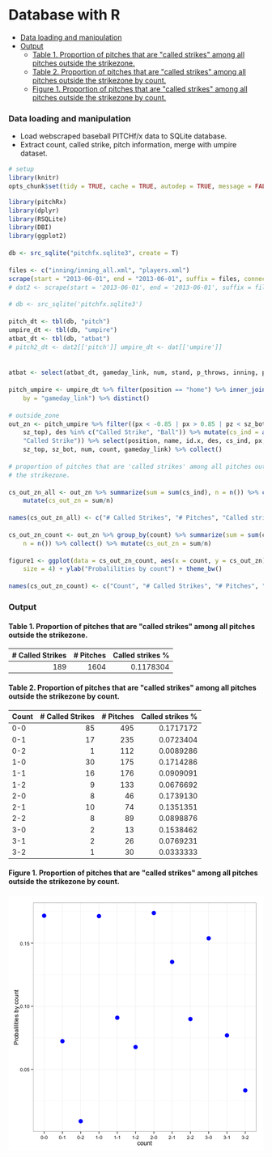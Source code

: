  
# Database with R

* [Data loading and manipulation](#data-loading-and-manipulation)
* [Output](#output)
    * [Table 1\. Proportion of pitches that are "called strikes" among all pitches outside the strikezone\.](#table-1-proportion-of-pitches-that-are-called-strikes-among-all-pitches-outside-the-strikezone)
    * [Table 2\. Proportion of pitches that are "called strikes" among all pitches outside the strikezone by count\.](#table-2-proportion-of-pitches-that-are-called-strikes-among-all-pitches-outside-the-strikezone-by-count)
    * [Figure 1\. Proportion of pitches that are "called strikes" among all pitches outside the strikezone by count\.](#figure-1-proportion-of-pitches-that-are-called-strikes-among-all-pitches-outside-the-strikezone-by-count)

### Data loading and manipulation

* Load webscraped baseball PITCHf/x data to SQLite database. 
* Extract count, called strike, pitch information, merge with umpire dataset.


```r
# setup
library(knitr)
opts_chunk$set(tidy = TRUE, cache = TRUE, autodep = TRUE, message = FALSE)
```



```r
library(pitchRx)
library(dplyr)
library(RSQLite)
library(DBI)
library(ggplot2)

db <- src_sqlite("pitchfx.sqlite3", create = T)

files <- c("inning/inning_all.xml", "players.xml")
scrape(start = "2013-06-01", end = "2013-06-01", suffix = files, connect = db$con)
# dat2 <- scrape(start = '2013-06-01', end = '2013-06-01', suffix = files)

# db <- src_sqlite('pitchfx.sqlite3')

pitch_dt <- tbl(db, "pitch")
umpire_dt <- tbl(db, "umpire")
atbat_dt <- tbl(db, "atbat")
# pitch2_dt <- dat2[['pitch']] umpire_dt <- dat[['umpire']]


atbat <- select(atbat_dt, gameday_link, num, stand, p_throws, inning, pitcher_name)

pitch_umpire <- umpire_dt %>% filter(position == "home") %>% inner_join(pitch_dt, 
    by = "gameday_link") %>% distinct()

# outside_zone
out_zn <- pitch_umpire %>% filter((px < -0.85 | px > 0.85 | pz < sz_bot | pz > 
    sz_top), des %in% c("Called Strike", "Ball")) %>% mutate(cs_ind = as.numeric(des == 
    "Called Strike")) %>% select(position, name, id.x, des, cs_ind, px, pz, 
    sz_top, sz_bot, num, count, gameday_link) %>% collect()

# proportion of pitches that are 'called strikes' among all pitches outside
# the strikezone.

cs_out_zn_all <- out_zn %>% summarize(sum = sum(cs_ind), n = n()) %>% collect() %>% 
    mutate(cs_out_zn = sum/n)

names(cs_out_zn_all) <- c("# Called Strikes", "# Pitches", "Called strikes %")

cs_out_zn_count <- out_zn %>% group_by(count) %>% summarize(sum = sum(cs_ind), 
    n = n()) %>% collect() %>% mutate(cs_out_zn = sum/n)

figure1 <- ggplot(data = cs_out_zn_count, aes(x = count, y = cs_out_zn)) + geom_point(color = "blue", 
    size = 4) + ylab("Probalilities by count") + theme_bw()

names(cs_out_zn_count) <- c("Count", "# Called Strikes", "# Pitches", "Called strikes %")
```


### Output

#### Table 1. Proportion of pitches that are "called strikes" among all pitches outside the strikezone.

| # Called Strikes| # Pitches| Called strikes %|
|----------------:|---------:|----------------:|
|              189|      1604|        0.1178304|

#### Table 2. Proportion of pitches that are "called strikes" among all pitches outside the strikezone by count.

|Count | # Called Strikes| # Pitches| Called strikes %|
|:-----|----------------:|---------:|----------------:|
|0-0   |               85|       495|        0.1717172|
|0-1   |               17|       235|        0.0723404|
|0-2   |                1|       112|        0.0089286|
|1-0   |               30|       175|        0.1714286|
|1-1   |               16|       176|        0.0909091|
|1-2   |                9|       133|        0.0676692|
|2-0   |                8|        46|        0.1739130|
|2-1   |               10|        74|        0.1351351|
|2-2   |                8|        89|        0.0898876|
|3-0   |                2|        13|        0.1538462|
|3-1   |                2|        26|        0.0769231|
|3-2   |                1|        30|        0.0333333|

#### Figure 1. Proportion of pitches that are "called strikes" among all pitches outside the strikezone by count.

![plot of chunk unnamed-chunk-5](figure/unnamed-chunk-5-1.png) 
